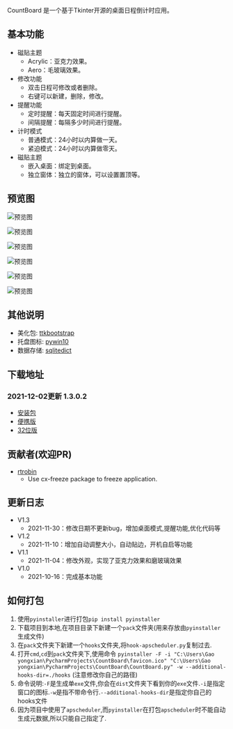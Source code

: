CountBoard 是一个基于Tkinter开源的桌面日程倒计时应用。 


## 基本功能 


* 磁贴主题
   * Acrylic：亚克力效果。    
   * Aero：毛玻璃效果。
* 修改功能  
    * 双击日程可修改或者删除。
    * 右键可以新建，删除，修改。
* 提醒功能  
    * 定时提醒：每天固定时间进行提醒。
    * 间隔提醒：每隔多少时间进行提醒。
* 计时模式
   * 普通模式：24小时以内算做一天。    
   * 紧迫模式：24小时以内算做零天。
* 磁贴主题
   * 嵌入桌面：绑定到桌面。    
   * 独立窗体：独立的窗体，可以设置置顶等。      
   
## 预览图

![预览图](https://pic.imgdb.cn/item/61a889432ab3f51d9190ca1b.pngg) 

![预览图](https://pic.imgdb.cn/item/61a876552ab3f51d9183e286.png)  

![预览图](https://pic.imgdb.cn/item/61a876552ab3f51d9183e294.png)  

![预览图](https://pic.imgdb.cn/item/61a876552ab3f51d9183e2a0.png)

![预览图](https://pic.imgdb.cn/item/61a876552ab3f51d9183e2a6.png) 

![预览图](https://pic.imgdb.cn/item/61a876ae2ab3f51d9184183f.png) 



## 其他说明
* 美化包: [ttkbootstrap](https://github.com/israel-dryer/ttkbootstrap)
* 托盘图标: [pywin10](https://github.com/Gaoyongxian666/pywin10)
* 数据存储: [sqlitedict](https://github.com/Gaoyongxian666/pywin10)

## 下载地址
### 2021-12-02更新 1.3.0.2
* [安装包](https://gaoyongxian.lanzouo.com/i3yn3x5xdkj)
* [便携版](https://gaoyongxian.lanzouo.com/i8ixhx5xfne)
* [32位版](https://gaoyongxian.lanzouo.com/iGJhVx5xjuf)

## 贡献者(欢迎PR)
* [rtrobin](https://github.com/rtrobin)
   * Use cx-freeze package to freeze application.

## 更新日志
* V1.3
   * 2021-11-30：修改日期不更新bug，增加桌面模式,提醒功能,优化代码等
* V1.2
   * 2021-11-10：增加自动调整大小，自动贴边，开机自启等功能
* V1.1
   * 2021-11-04：修改外观，实现了亚克力效果和磨玻璃效果
* V1.0
   * 2021-10-16：完成基本功能

## 如何打包
1. 使用`pyinstaller`进行打包`pip install pyinstaller`
2. 下载项目到本地,在项目目录下新建一个`pack`文件夹(用来存放由`pyinstaller`生成文件)
3. 在`pack`文件夹下新建一个`hooks`文件夹,将`hook-apscheduler.py`复制过去.
4. 打开`cmd`,`cd`到`pack`文件夹下,使用命令 `pyinstaller -F -i "C:\Users\Gao yongxian\PycharmProjects\CountBoard\favicon.ico" "C:\Users\Gao yongxian\PycharmProjects\CountBoard\CountBoard.py" -w --additional-hooks-dir=./hooks` (注意修改你自己的路径)
5. 命令说明:`-F`是生成单`exe`文件,你会在`dist`文件夹下看到你的`exe`文件.`-i`是指定窗口的图标.`-w`是指不带命令行.`--additional-hooks-dir`是指定你自己的hooks文件
6. 因为项目中使用了`apscheduler`,而`pyinstaller`在打包`apscheduler`时不能自动生成元数据,所以只能自己指定了.